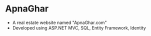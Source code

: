 # ApnaGhar
* A real estate website named "ApnaGhar.com"
* Developed using ASP.NET MVC, SQL, Entity Framework, Identity
